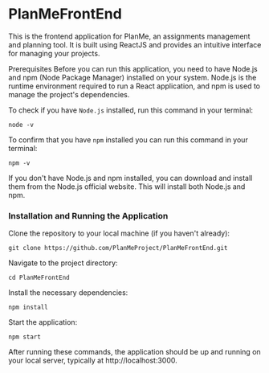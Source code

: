 # PlanMeFrontEnd

This is the frontend application for PlanMe, an assignments management and planning tool. It is built using ReactJS and provides an intuitive interface for managing your projects.

Prerequisites
Before you can run this application, you need to have Node.js and npm (Node Package Manager) installed on your system. Node.js is the runtime environment required to run a React application, and npm is used to manage the project's dependencies.

To check if you have `Node.js` installed, run this command in your terminal:
```
node -v
```

To confirm that you have `npm` installed you can run this command in your terminal:
```
npm -v
```
If you don't have Node.js and npm installed, you can download and install them from the Node.js official website. This will install both Node.js and npm.


### Installation and Running the Application
Clone the repository to your local machine (if you haven't already):
```
git clone https://github.com/PlanMeProject/PlanMeFrontEnd.git
```
Navigate to the project directory:
```
cd PlanMeFrontEnd
```
Install the necessary dependencies:
```
npm install
```
Start the application:
```
npm start
```
After running these commands, the application should be up and running on your local server, typically at http://localhost:3000.